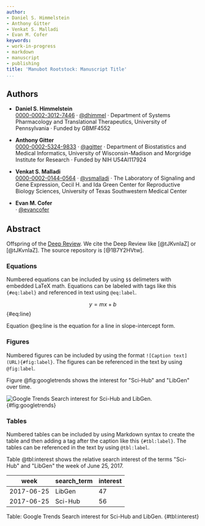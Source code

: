```yaml
---
author:
- Daniel S. Himmelstein
- Anthony Gitter
- Venkat S. Malladi
- Evan M. Cofer
keywords:
- work-in-progress
- markdown
- manuscript
- publishing
title: 'Manubot Rootstock: Manuscript Title'
...
```


## Authors


+ **Daniel S. Himmelstein**<br>
  [0000-0002-3012-7446](https://orcid.org/0000-0002-3012-7446)
     · [\@dhimmel](https://github.com/dhimmel)
     · Department of Systems Pharmacology and Translational Therapeutics, University of Pennsylvania
     · Funded by GBMF4552

+ **Anthony Gitter**<br>
  [0000-0002-5324-9833](https://orcid.org/0000-0002-5324-9833)
     · [\@agitter](https://github.com/agitter)
     · Department of Biostatistics and Medical Informatics, University of Wisconsin-Madison and Morgridge Institute for Research
     · Funded by NIH U54AI117924

+ **Venkat S. Malladi**<br>
  [0000-0002-0144-0564](https://orcid.org/0000-0002-0144-0564)
     · [\@vsmalladi](https://github.com/vsmalladi)
     · The Laboratory of Signaling and Gene Expression, Cecil H. and Ida Green Center for Reproductive Biology Sciences, University of Texas Southwestern Medical Center

+ **Evan M. Cofer**<br>
  [](https://orcid.org/)
     · [\@evancofer](https://github.com/evancofer)



## Abstract

Offspring of the [Deep Review](https://github.com/greenelab/deep-review).
We cite the Deep Review like [@tJKvnIaZ] or [@tJKvnIaZ].
The source repository is [@1B7Y2HVtw].


### Equations

Numbered equations can be included by using `$$` delimeters with embedded LaTeX math.
Equations can be labeled with tags like this `{#eq:label}` and referenced in text using `@eq:label`.

$$ y = mx + b $$ {#eq:line}

Equation @eq:line is the equation for a line in slope-intercept form.


### Figures

Numbered figures can be included by using the format `![Caption text](URL){#fig:label}`.
The figures can be referenced in the text by using `@fig:label`.

Figure @fig:googletrends shows the interest for "Sci-Hub" and "LibGen" over time.

![Google Trends Search interest for Sci-Hub and LibGen.](https://cdn.rawgit.com/greenelab/scihub/7891082161dbcfcd5eeb1d7b76ee99ab44b95064/explore/trends/google-trends.svg){#fig:googletrends}


### Tables

Numbered tables can be included by using Markdown syntax to create the table and then adding a tag after the caption like this `{#tbl:label}`.
The tables can be referenced in the text by using `@tbl:label`.

Table @tbl:interest shows the relative search interest of the terms "Sci-Hub" and "LibGen" the week of June 25, 2017.

| week       | search_term | interest |
|------------|-------------|----------|
| 2017-06-25 | LibGen      | 47       |
| 2017-06-25 | Sci-Hub     | 56       |

Table: Google Trends Search interest for Sci-Hub and LibGen. {#tbl:interest}